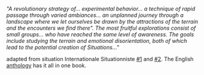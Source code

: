 _"A revolutionary strategy of... experimental behavior... a technique of rapid passage through varied ambiances... an unplanned journey through a landscape where we let ourselves be drawn by the attractions of the terrain and the encounters we find there". The most fruitful explorations consist of small groups... who have reached the same level of awareness. The goals include studying the terrain and emotional disorientation, both of which lead to the potential creation of Situations..."_

adapted from situation Internationale Situationniste [#1](http://www.cddc.vt.edu/sionline/si/definitions.html) and [#2](http://www.cddc.vt.edu/sionline/si/theory.html). The English [anthology](https://www.goodreads.com/book/show/28061.Situationist_International_Anthology?ac=1&from_search=true) has it all in one book. 